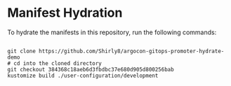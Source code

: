 
# Manifest Hydration

To hydrate the manifests in this repository, run the following commands:

```shell

git clone https://github.com/Shirly8/argocon-gitops-promoter-hydrate-demo
# cd into the cloned directory
git checkout 384368c18aeb6d3fbdbc37e680d905d800256bab
kustomize build ./user-configuration/development
```